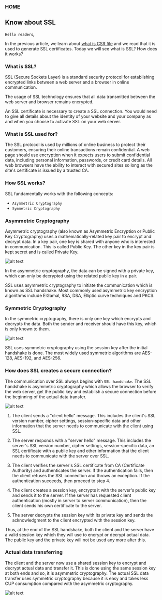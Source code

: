 ### [HOME](https://krishna-waidande-dev.github.io/)

## Know about SSL

`Hello readers`,

In the previous article, we learn about [what is CSR file](krishna-waidande.github.io/CSR) and we read that it is used to generate SSL certificates. Today we will see what is SSL? How does it works?

### What is SSL?

SSL (Secure Sockets Layer) is a standard security protocol for establishing encrypted links between a web server and a browser in online communication.

The usage of SSL technology ensures that all data transmitted between the web server and browser remains encrypted.

An SSL certificate is necessary to create a SSL connection. You would need to give all details about the identity of your website and your company as and when you choose to activate SSL on your web server. 

### What is SSL used for?

The SSL protocol is used by millions of online business to protect their customers, ensuring their online transactions remain confidential. A web page should use encryption when it expects users to submit confidential data, including personal information, passwords, or credit card details. All web browsers have the ability to interact with secured sites so long as the site's certificate is issued by a trusted CA.


### How SSL works? 

SSL fundamentally works with the following concepts:

+ `Asymmetric Cryptography`
+ `Symmetric Cryptography`

### Asymmetric Cryptography

Asymmetric cryptography (also known as Asymmetric Encryption or Public Key Cryptography) uses a mathematically-related key pair to encrypt and decrypt data. In a key pair, one key is shared with anyone who is interested in communication. This is called Public Key. The other key in the key pair is kept secret and is called Private Key.

![alt text](images/asymmetric_key.png "Asymmetric cryptography") 

In the asymmetric cryptography, the data can be signed with a private key, which can only be decrypted using the related public key in a pair.


SSL uses asymmetric cryptography to initiate the communication which is known as SSL handshake. Most commonly used asymmetric key encryption algorithms include ElGamal, RSA, DSA, Elliptic curve techniques and PKCS.


### Symmetric Cryptography

In the symmetric cryptography, there is only one key which encrypts and decrypts the data. Both the sender and receiver should have this key, which is only known to them.

![alt text](images/symmetric_key.png "Symmetric cryptography") 

SSL uses symmetric cryptography using the session key after the initial handshake is done. The most widely used symmetric algorithms are AES-128, AES-192, and AES-256.


### How does SSL creates a secure connection?

The communication over SSL always begins with `SSL handshake`. The SSL handshake is asymmetric cryptography which allows the browser to verify the web server, get the public key and establish a secure connection before the beginning of the actual data transfer.

![alt text](images/ssl_handshake.png "SSL handshake")

1. The client sends a "client hello" message. This includes the client's SSL version number, cipher settings, session-specific data and other information that the server needs to communicate with the client using SSL.

2. The server responds with a "server hello" message. This includes the server's SSL version number, cipher settings, session-specific data, an SSL certificate with a public key and other information that the client needs to communicate with the server over SSL.

3. The client verifies the server's SSL certificate from CA (Certificate Authority) and authenticates the server. If the authentication fails, then the client refuses the SSL connection and throws an exception. If the authentication succeeds, then proceed to step 4.

4. The client creates a session key, encrypts it with the server's public key and sends it to the server. If the server has requested client authentication (mostly in server to server communication), then the client sends his own certificate to the server.

5. The server decrypts the session key with its private key and sends the acknowledgment to the client encrypted with the session key.


Thus, at the end of the SSL handshake, both the client and the server have a valid session key which they will use to encrypt or decrypt actual data. The public key and the private key will not be used any more after this.


### Actual data transferring

The client and the server now use a shared session key to encrypt and decrypt actual data and transfer it. This is done using the same session key at both ends and so, it is asymmetric cryptography. The actual SSL data transfer uses symmetric cryptography because it is easy and takes less CUP consumption compared with the asymmetric cryptography.

![alt text](images/actual_data.png "Data transfer")
